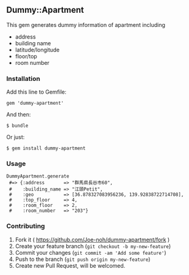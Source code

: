 ## Dummy::Apartment

This gem generates dummy information of apartment including

* address
* building name
* latitude/longitude
* floor/top
* room number

### Installation

Add this line to Gemfile:

    gem 'dummy-apartment'

And then:

    $ bundle

Or just:

    $ gem install dummy-apartment

### Usage

    DummyApartment.generate
     #=> {:address       => "群馬県長谷市60",
     #    :building_name => "江頭Petit",
     #    :geo           => [36.878327083956236, 139.92838722714708],
     #    :top_floor     => 4,
     #    :room_floor    => 2,
     #    :room_number   => "203"}


### Contributing

1. Fork it ( https://github.com/Joe-noh/dummy-apartment/fork )
2. Create your feature branch (`git checkout -b my-new-feature`)
3. Commit your changes (`git commit -am 'Add some feature'`)
4. Push to the branch (`git push origin my-new-feature`)
5. Create new Pull Request, will be welcomed.
